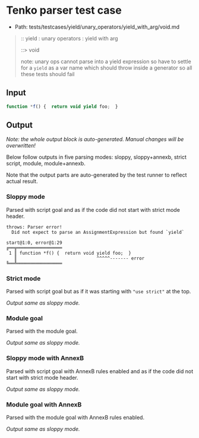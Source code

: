 # Tenko parser test case

- Path: tests/testcases/yield/unary_operators/yield_with_arg/void.md

> :: yield : unary operators : yield with arg
>
> ::> void
>
> note: unary ops cannot parse into a yield expression so have to settle for a `yield` as a var name which should throw inside a generator so all these tests should fail


## Input


`````js
function *f() {  return void yield foo;  }
`````

## Output

_Note: the whole output block is auto-generated. Manual changes will be overwritten!_

Below follow outputs in five parsing modes: sloppy, sloppy+annexb, strict script, module, module+annexb.

Note that the output parts are auto-generated by the test runner to reflect actual result.

### Sloppy mode

Parsed with script goal and as if the code did not start with strict mode header.

`````
throws: Parser error!
  Did not expect to parse an AssignmentExpression but found `yield`

start@1:0, error@1:29
╔══╦═════════════════
 1 ║ function *f() {  return void yield foo;  }
   ║                              ^^^^^------- error
╚══╩═════════════════

`````

### Strict mode

Parsed with script goal but as if it was starting with `"use strict"` at the top.

_Output same as sloppy mode._

### Module goal

Parsed with the module goal.

_Output same as sloppy mode._

### Sloppy mode with AnnexB

Parsed with script goal with AnnexB rules enabled and as if the code did not start with strict mode header.

_Output same as sloppy mode._

### Module goal with AnnexB

Parsed with the module goal with AnnexB rules enabled.

_Output same as sloppy mode._
